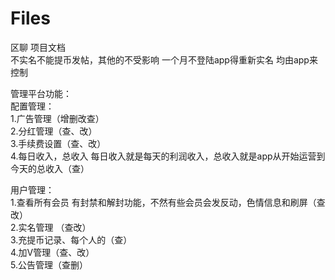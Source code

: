 # Files
区聊  项目文档    
不实名不能提币发帖，其他的不受影响 一个月不登陆app得重新实名 均由app来控制

管理平台功能：  
配置管理：  
1.广告管理（增删改查）  
2.分红管理（查、改）  
3.手续费设置（查、改）  
4.每日收入，总收入 每日收入就是每天的利润收入，总收入就是app从开始运营到今天的总收入（查）  

用户管理：  
1.查看所有会员 有封禁和解封功能，不然有些会员会发反动，色情信息和刷屏（查改）  
2.实名管理 （查改）  
3.充提币记录、每个人的（查）  
4.加V管理（查、改）  
5.公告管理（查删）  

